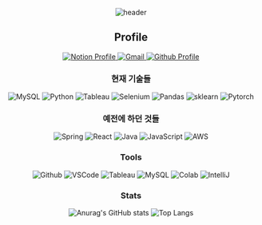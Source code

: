 <div align="center">
<!-- [## Hi there 👋](https://github.com/kyechan99/capsule-render/blob/master/docs/README_kr.md#venom) 제목 부분 -->
 
![header](https://capsule-render.vercel.app/api?type=venom&color=timeGradient&height=200&section=header&text=AppleJun's%20Github&fontSize=90&animation=fadeIn&fontColor=000000)

## Profile
<a href="https://mulberry-library-bb2.notion.site/s-Profile-18dc3ff7339780458601f485f0d5532c">
    <img src="https://img.shields.io/badge/Notion-%23000000.svg?style=for-the-badge&logo=notion&logoColor=white" alt="Notion Profile">
</a>
<a href="mailto:bsj039190@gmail.com">
    <img src="https://img.shields.io/badge/Gmail-D14836?style=for-the-badge&logo=gmail&logoColor=white" alt="Gmail">
</a>
<a href="https://github.com/bsj039190">
    <img src="https://img.shields.io/badge/github-%23121011.svg?style=for-the-badge&logo=github&logoColor=white" alt="Github Profile">
</a>


<!-- 기술스택 -->
<!-- https://github.com/Ileriayo/markdown-badges -->
### 현재 기술들
![MySQL](https://img.shields.io/badge/mysql-4479A1.svg?style=for-the-badge&logo=mysql&logoColor=white)
![Python](https://img.shields.io/badge/python-3670A0?style=for-the-badge&logo=python&logoColor=ffdd54)
![Tableau](https://img.shields.io/badge/Tableau-E97627?style=for-the-badge&logo=Tableau&logoColor=white)
![Selenium](https://img.shields.io/badge/Selenium-43B02A?style=for-the-badge&logo=Selenium&logoColor=white)
![Pandas](	https://img.shields.io/badge/Pandas-2C2D72?style=for-the-badge&logo=pandas&logoColor=white)
![sklearn](https://img.shields.io/badge/scikit_learn-F7931E?style=for-the-badge&logo=scikit-learn&logoColor=white)
![Pytorch](https://img.shields.io/badge/PyTorch-EE4C2C?style=for-the-badge&logo=pytorch&logoColor=white)

### 예전에 하던 것들
![Spring](https://img.shields.io/badge/spring-%236DB33F.svg?style=for-the-badge&logo=spring&logoColor=white)
![React](https://img.shields.io/badge/react-%2320232a.svg?style=for-the-badge&logo=react&logoColor=%2361DAFB)
![Java](https://img.shields.io/badge/java-%23ED8B00.svg?style=for-the-badge&logo=openjdk&logoColor=white)
![JavaScript](https://img.shields.io/badge/javascript-%23323330.svg?style=for-the-badge&logo=javascript&logoColor=%23F7DF1E)
![AWS](https://img.shields.io/badge/Amazon_AWS-FF9900?style=for-the-badge&logo=amazonaws&logoColor=white)

### Tools
![Github](https://img.shields.io/badge/GitHub-100000?style=for-the-badge&logo=github&logoColor=white)
![VSCode](https://img.shields.io/badge/VSCode-0078D4?style=for-the-badge&logo=visual%20studio%20code&logoColor=white)
![Tableau](https://img.shields.io/badge/Tableau-E97627?style=for-the-badge&logo=Tableau&logoColor=white)
![MySQL](https://img.shields.io/badge/mysql-4479A1.svg?style=for-the-badge&logo=mysql&logoColor=white)
![Colab](https://img.shields.io/badge/Colab-F9AB00?style=for-the-badge&logo=googlecolab&color=525252)
![IntelliJ](https://img.shields.io/badge/IntelliJ_IDEA-000000.svg?style=for-the-badge&logo=intellij-idea&logoColor=white)

### Stats
<!-- 깃허브 통계 -->
![Anurag's GitHub stats](https://github-readme-stats.vercel.app/api?username=bsj039190&show_icons=true&theme=radical)
![Top Langs](https://github-readme-stats.vercel.app/api/top-langs/?username=bsj039190&layout=compact)



</div>

<!--
**bsj039190/bsj039190** is a ✨ _special_ ✨ repository because its `README.md` (this file) appears on your GitHub profile.

Here are some ideas to get you started:

- 🔭 I’m currently working on ...
- 🌱 I’m currently learning ...
- 👯 I’m looking to collaborate on ...
- 🤔 I’m looking for help with ...
- 💬 Ask me about ...
- 📫 How to reach me: ...
- 😄 Pronouns: ...
- ⚡ Fun fact: ...
 -->
